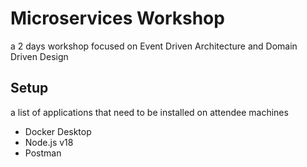 # Microservices Workshop

a 2 days workshop focused on Event Driven Architecture and Domain Driven Design

## Setup

a list of applications that need to be installed on attendee machines

- Docker Desktop
- Node.js v18
- Postman


